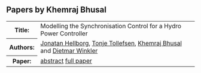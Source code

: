 ## Papers by Khemraj Bhusal
<table><tr><th>Title:</th>
<td>Modelling the Synchronisation Control for a Hydro Power Controller</td>
</tr>
<tr><th>Authors:</th>
<td>
<a href="/proceedings/authors/JonatanHellborg">Jonatan Hellborg</a>, <a href="/proceedings/authors/TonjeTollefsen">Tonje Tollefsen</a>, <a href="/proceedings/authors/KhemrajBhusal">Khemraj Bhusal</a> and <a href="/proceedings/authors/DietmarWinkler">Dietmar Winkler</a></td>
</tr>
<tr><th>Paper:</th>
<td><a href="/abstracts/abstract_8A_1">abstract</a> <a href="/proceedings/papers/Modelica2021session8A_paper1.pdf">full paper</a></td>
</tr>
</table><br>
